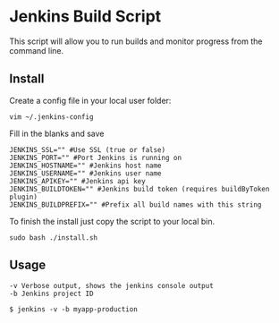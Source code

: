 # Jenkins Build Script

This script will allow you to run builds and monitor progress from the command line.

## Install

Create a config file in your local user folder:

    vim ~/.jenkins-config

Fill in the blanks and save

    JENKINS_SSL="" #Use SSL (true or false)
    JENKINS_PORT="" #Port Jenkins is running on
    JENKINS_HOSTNAME="" #Jenkins host name
    JENKINS_USERNAME="" #Jenkins user name
    JENKINS_APIKEY="" #Jenkins api key
    JENKINS_BUILDTOKEN="" #Jenkins build token (requires buildByToken plugin)
    JENKINS_BUILDPREFIX="" #Prefix all build names with this string

To finish the install just copy the script to your local bin.

    sudo bash ./install.sh

## Usage

    -v Verbose output, shows the jenkins console output
    -b Jenkins project ID

    $ jenkins -v -b myapp-production